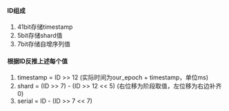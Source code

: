 #### ID组成

1. 41bit存储timestamp
2. 5bit存储shard值
3. 7bit存储自增序列值

#### 根据ID反推上述每个值
1. timestamp = ID >> 12 (实际时间为our_epoch + timestamp，单位ms)
2. shard = (ID >> 7) - (ID >> 12 << 5) (右位移为阶段取值，左位移为右边补齐0)
3. serial = ID - (ID >> 7 << 7)
